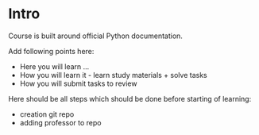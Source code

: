 # Intro

Course is built around official Python documentation.

Add following points here:
- Here you will learn ...
- How you will learn it - learn study materials + solve tasks
- How you will submit tasks to review

Here should be all steps which should be done before starting of learning:
- creation git repo
- adding professor to repo
